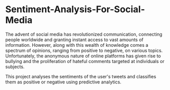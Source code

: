 # Sentiment-Analysis-For-Social-Media

The advent of social media has revolutionized communication, connecting people worldwide and granting instant access to vast amounts of information. However, along with this wealth of knowledge comes a spectrum of opinions, ranging from positive to negative, on various topics. Unfortunately, the anonymous nature of online platforms has given rise to bullying and the proliferation of hateful comments targeted at individuals or subjects.

This project analyses the sentiments of the user's tweets and classifies them as positive or negative using predictive analytics.
